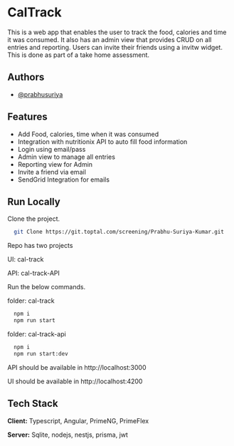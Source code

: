 # CalTrack

This is a web app that enables the user to track the food, calories and time it was consumed. 
It also has an admin view that provides CRUD on all entries and reporting. 
Users can invite their friends using a invitw widget. This is done as part of a take home assessment.


## Authors

- [@prabhusuriya](https://github.com/prabhusuriya)


## Features

- Add Food, calories, time when it was consumed
- Integration with nutritionix API to auto fill food information
- Login using email/pass
- Admin view to manage all entries
- Reporting view for Admin
- Invite a friend via email
- SendGrid Integration for emails


## Run Locally

Clone the project.

```bash
  git Clone https://git.toptal.com/screening/Prabhu-Suriya-Kumar.git
```
Repo has two projects 

UI: cal-track

API: cal-track-API

Run the below commands.

folder: cal-track
```bash
  npm i
  npm run start
```

folder: cal-track-api
```bash
  npm i
  npm run start:dev
```

API should be available in http://localhost:3000

UI should be available in http://localhost:4200


## Tech Stack

**Client:** Typescript, Angular, PrimeNG, PrimeFlex

**Server:** Sqlite, nodejs, nestjs, prisma, jwt


